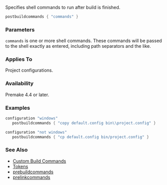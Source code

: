 Specifies shell commands to run after build is finished.

```lua
postbuildcommands { "commands" }
```

### Parameters ###

`commands` is one or more shell commands. These commands will be passed to the shell exactly as entered, including path separators and the like.

### Applies To ###

Project configurations.

### Availability ###

Premake 4.4 or later.

### Examples ###

```lua
configuration "windows"
   postbuildcommands { "copy default.config bin\\project.config" }

configuration "not windows"
   postbuildcommands { "cp default.config bin/project.config" }
```

### See Also ###
 * [Custom Build Commands](Custom-Build-Commands.md)
 * [Tokens](Tokens.md)
 * [prebuildcommands](prebuildcommands.md)
 * [prelinkcommands](prelinkcommands.md)
